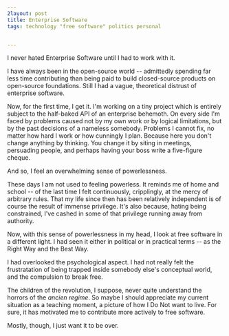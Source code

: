 ```yaml
---
2layout: post
title: Enterprise Software
tags: technology "free software" politics personal


---
```


I never hated Enterprise Software until I had to work with it.

I have always been in the open-source world -- admittedly spending far less time contributing than being paid to build closed-source products on open-source foundations. Still I had a vague, theoretical distrust of enterprise software.

Now, for the first time, I get it. I'm working on a tiny project which is entirely subject to the half-baked API of an enterprise behemoth. On every side I'm faced by problems caused not by my own work or by logical limitations, but by the past decisions of a nameless somebody. Problems I cannot fix, no matter how hard I work or how cunningly I plan. Because here you don't change anything by thinking. You change it by siting in meetings, persuading people, and perhaps having your boss write a five-figure cheque. 

And so, I feel an overwhelming sense of powerlessness.

These days I am not used to feeling powerless. It reminds me of home and school -- of the last time I felt continuously, cripplingly, at the mercy of arbitrary rules. That my life since then has been relatively independent is of course the result of immense privilege. It's also because, hating being constrained, I've cashed in some of that privilege running away from authority.

Now, with this sense of powerlessness in my head, I look at free software in a different light. I had seen it either in political or in practical terms -- as the Right Way and the Best Way. 

I had overlooked the psychological aspect. I had not really felt the frustratation of being trapped inside somebody else's conceptual world, and the compulsion to break free.

The children of the revolution, I suppose, never quite understand the horrors of the *ancien regime*. So maybe I should appreciate my current situation as a teaching moment, a picture of how I Do Not want to live. For sure, it has motivated me to contribute more actively to free software.

Mostly, though, I just want it to be over.
